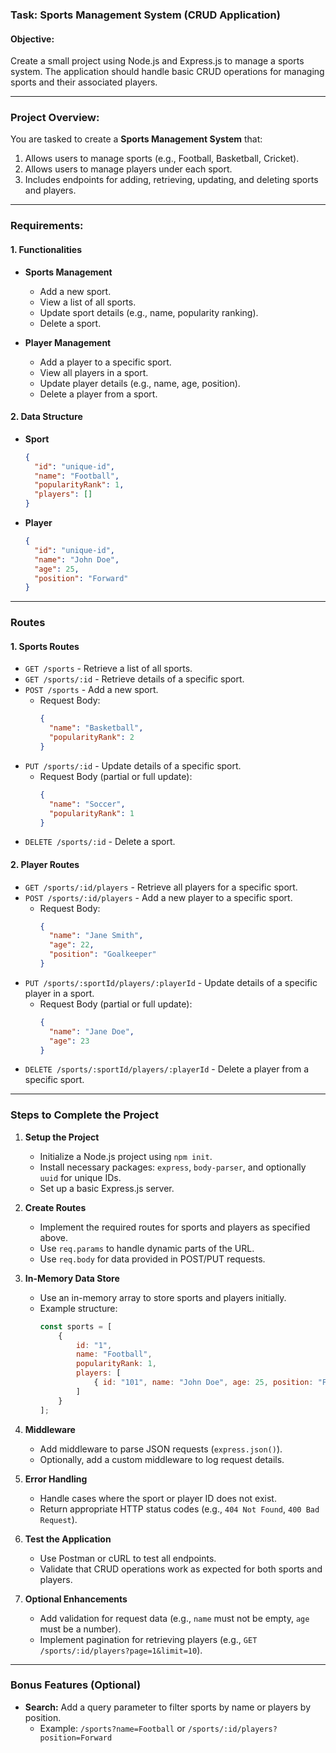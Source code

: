 ### **Task: Sports Management System (CRUD Application)**

#### **Objective:**
Create a small project using Node.js and Express.js to manage a sports system. The application should handle basic CRUD operations for managing sports and their associated players.

---

### **Project Overview:**
You are tasked to create a **Sports Management System** that:
1. Allows users to manage sports (e.g., Football, Basketball, Cricket).
2. Allows users to manage players under each sport.
3. Includes endpoints for adding, retrieving, updating, and deleting sports and players.

---

### **Requirements:**

#### **1. Functionalities**
- **Sports Management**
  - Add a new sport.
  - View a list of all sports.
  - Update sport details (e.g., name, popularity ranking).
  - Delete a sport.

- **Player Management**
  - Add a player to a specific sport.
  - View all players in a sport.
  - Update player details (e.g., name, age, position).
  - Delete a player from a sport.

#### **2. Data Structure**
- **Sport**
  ```json
  {
    "id": "unique-id",
    "name": "Football",
    "popularityRank": 1,
    "players": []
  }
  ```

- **Player**
  ```json
  {
    "id": "unique-id",
    "name": "John Doe",
    "age": 25,
    "position": "Forward"
  }
  ```

---

### **Routes**

#### **1. Sports Routes**
- `GET /sports` - Retrieve a list of all sports.
- `GET /sports/:id` - Retrieve details of a specific sport.
- `POST /sports` - Add a new sport.
  - Request Body:
    ```json
    {
      "name": "Basketball",
      "popularityRank": 2
    }
    ```
- `PUT /sports/:id` - Update details of a specific sport.
  - Request Body (partial or full update):
    ```json
    {
      "name": "Soccer",
      "popularityRank": 1
    }
    ```
- `DELETE /sports/:id` - Delete a sport.

#### **2. Player Routes**
- `GET /sports/:id/players` - Retrieve all players for a specific sport.
- `POST /sports/:id/players` - Add a new player to a specific sport.
  - Request Body:
    ```json
    {
      "name": "Jane Smith",
      "age": 22,
      "position": "Goalkeeper"
    }
    ```
- `PUT /sports/:sportId/players/:playerId` - Update details of a specific player in a sport.
  - Request Body (partial or full update):
    ```json
    {
      "name": "Jane Doe",
      "age": 23
    }
    ```
- `DELETE /sports/:sportId/players/:playerId` - Delete a player from a specific sport.

---

### **Steps to Complete the Project**

1. **Setup the Project**
   - Initialize a Node.js project using `npm init`.
   - Install necessary packages: `express`, `body-parser`, and optionally `uuid` for unique IDs.
   - Set up a basic Express.js server.

2. **Create Routes**
   - Implement the required routes for sports and players as specified above.
   - Use `req.params` to handle dynamic parts of the URL.
   - Use `req.body` for data provided in POST/PUT requests.

3. **In-Memory Data Store**
   - Use an in-memory array to store sports and players initially.
   - Example structure:
     ```javascript
     const sports = [
         {
             id: "1",
             name: "Football",
             popularityRank: 1,
             players: [
                 { id: "101", name: "John Doe", age: 25, position: "Forward" }
             ]
         }
     ];
     ```

4. **Middleware**
   - Add middleware to parse JSON requests (`express.json()`).
   - Optionally, add a custom middleware to log request details.

5. **Error Handling**
   - Handle cases where the sport or player ID does not exist.
   - Return appropriate HTTP status codes (e.g., `404 Not Found`, `400 Bad Request`).

6. **Test the Application**
   - Use Postman or cURL to test all endpoints.
   - Validate that CRUD operations work as expected for both sports and players.

7. **Optional Enhancements**
   - Add validation for request data (e.g., `name` must not be empty, `age` must be a number).
   - Implement pagination for retrieving players (e.g., `GET /sports/:id/players?page=1&limit=10`).

---

### **Bonus Features (Optional)**
- **Search:** Add a query parameter to filter sports by name or players by position.
  - Example: `/sports?name=Football` or `/sports/:id/players?position=Forward`


